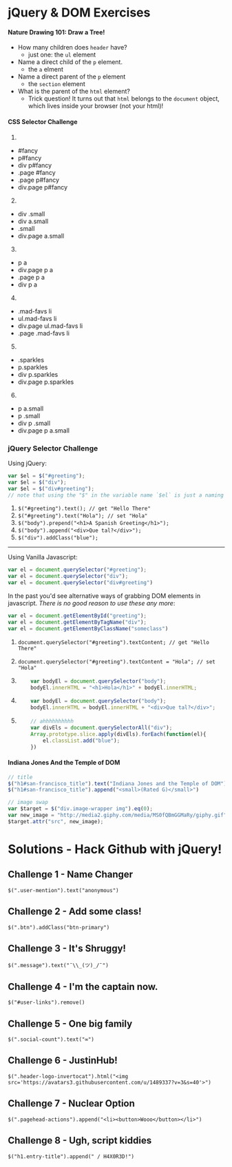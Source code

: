 # jQuery & DOM Exercises

#### Nature Drawing 101: Draw a Tree!
* How many children does `header` have?
    - just one: the `ul` element
* Name a direct child of the `p` element.
    - the `a` elment
* Name a direct parent of the `p` element
    - the `section` element
* What is the parent of the `html` element?
    - Trick question! It turns out that `html` belongs to the `document` object, which lives inside your browser (not your html)!

#### CSS Selector Challenge
1.
* \#fancy
* p#fancy
* div p#fancy
* .page #fancy
* .page p#fancy
* div.page p#fancy

2.
* div .small
* div a.small
* .small
* div.page a.small

3.
* p a
* div.page p a
* .page p a
* div p a

4.
* .mad-favs li
* ul.mad-favs li
* div.page ul.mad-favs li
* .page .mad-favs li

5.
* .sparkles
* p.sparkles
* div p.sparkles
* div.page p.sparkles

6.
* p a.small
* p .small
* div p .small
* div.page p a.small

### jQuery Selector Challenge

Using jQuery:

``` javascript
var $el = $("#greeting");
var $el = $("div");
var $el = $("div#greeting");
// note that using the "$" in the variable name `$el` is just a naming convention, it indicates to you, dear reader, that the value of `$el` is a jquery `object` and has special jquery methods.
```

1. `$("#greeting").text(); // get "Hello There"`
2. `$("#greeting").text("Hola"); // set "Hola"`
3. `$("body").prepend("<h1>A Spanish Greeting</h1>");`
4. `$("body").append("<div>Que tal?</div>");`
5. `$("div").addClass("blue");`

---
Using Vanilla Javascript:

``` javascript
var el = document.querySelector("#greeting");
var el = document.querySelector("div");
var el = document.querySelector("div#greeting")
```

In the past you'd see alternative ways of grabbing DOM elements in javascript. *There is no good reason to use these any more*:

``` javascript
var el = document.getElementById("greeting");
var el = document.getElementByTagName("div");
var el = document.getElementByClassName("someclass")
```

1. `document.querySelector("#greeting").textContent; // get "Hello There"`
2. `document.querySelector("#greeting").textContent = "Hola"; // set "Hola"`
3.  
    ``` javascript
        var bodyEl = document.querySelector("body");
        bodyEl.innerHTML = "<h1>Hola</h1>" + bodyEl.innerHTML;
    ```
4.  
    ``` javascript
        var bodyEl = document.querySelector("body");
        bodyEl.innerHTML = bodyEl.innerHTML + "<div>Que tal?</div>";
    ```

5.
    ``` javascript
        // ahhhhhhhhhh
        var divEls = document.querySelectorAll("div");
        Array.prototype.slice.apply(divEls).forEach(function(el){
            el.classList.add("blue");
        })
    ```


#### Indiana Jones And the Temple of DOM

``` javascript
// title
$("h1#san-francisco_title").text("Indiana Jones and the Temple of DOM");
$("h1#san-francisco_title").append("<small>(Rated G)</small>")

// image swap
var $target = $("div.image-wrapper img").eq(0);
var new_image = "http://media2.giphy.com/media/MS0fQBmGGMaRy/giphy.gif";
$target.attr("src", new_image);
```

# Solutions - Hack Github with jQuery!

## Challenge 1 - Name Changer

`$(".user-mention").text("anonymous")`


## Challenge 2 - Add some class!

`$(".btn").addClass("btn-primary")`

## Challenge 3 - It's Shruggy!

`$(".message").text("¯\\_(ツ)_/¯")`


## Challenge 4 - I'm the captain now.

`$("#user-links").remove()`

## Challenge 5 - One big family

`$(".social-count").text("∞")`

## Challenge 6 - JustinHub!

`$(".header-logo-invertocat").html("<img src='https://avatars3.githubusercontent.com/u/1489337?v=3&s=40'>")`

## Challenge 7 - Nuclear Option

`$(".pagehead-actions").append("<li><button>Wooo</button></li>")`

## Challenge 8 - Ugh, script kiddies

`$("h1.entry-title").append(" / H4X0R3D!")`
